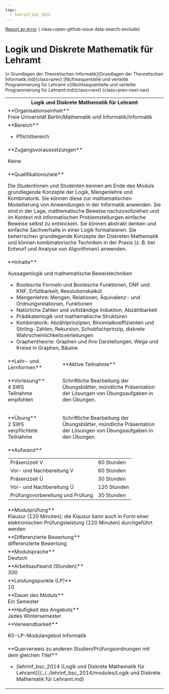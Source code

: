 ```yaml
---
tags:
  - lehrinf_bsc_2015
---
```

[Report an error](https://github.com/SGSSGene/FUB-SUP/issues/new?title=Error%20in%20%22Logik%20und%20Diskrete%20Mathematik%20f%C3%BCr%20Lehramt%22&body=There%20seems%20to%20be%20an%20error%20in%20module%20%22Logik%20und%20Diskrete%20Mathematik%20f%C3%BCr%20Lehramt%22%2E%0A%0A%3CDescribe%20here%20a%20slightly%20more%20detailed%20description%20of%20what%20is%20wrong%3E&labels=bug)
{ class=open-github-issue data-search-exclude}

# Logik und Diskrete Mathematik für Lehramt

[« Grundlagen der Theoretischen Informatik](Grundlagen der Theoretischen Informatik.md){class=prev}
[Nichtsequentielle und verteilte Programmierung für Lehramt »](Nichtsequentielle und verteilte Programmierung für Lehramt.md){class=next}
{class=prev-next-nav}

<table markdown id="moduledesc">
<tr markdown class="moduledesc_head"><th colspan="2">Logik und Diskrete Mathematik für Lehramt </th></tr>
<tr markdown><td colspan="2">**Organisationseinheit**   <br>Freie Universität Berlin/Mathematik und Informatik/Informatik</td></tr>

<tr markdown><td colspan="2">**Bereich**<br>


- Pflichtbereich

</td></tr>

<tr markdown><td colspan="2">**Zugangsvoraussetzungen** <br>

Keine


</td></tr>
<tr markdown><td colspan="2">**Qualifikationsziele**    <br>

Die Studentinnen und Studenten kennen am Ende des Moduls grundlegende
Konzepte der Logik, Mengenlehre und Kombinatorik. Sie können diese zur
mathematischen Modellierung von Anwendungen in der Informatik anwenden. Sie
sind in der Lage, mathematische Beweise nachzuvollziehen und im Kontext mit
informatischen Problemstellungen einfache Beweise selbst zu entwickeln. Sie
können abstrakt denken und einfache Sachverhalte in einer Logik
formalisieren. Sie beherrschen grundlegende Konzepte der Diskreten
Mathematik und können kombinatorische Techniken in der Praxis (z. B. bei
Entwurf und Analyse von Algorithmen) anwenden.


</td></tr>
<tr markdown><td colspan="2">**Inhalte**                <br>

Aussagenlogik und mathematische Beweistechniken

- Boolesche Formeln und Boolesche Funktionen, DNF und KNF, Erfüllbarkeit,
  Resolutionskalkül
- Mengenlehre: Mengen, Relationen, Äquivalenz- und Ordnungsrelationen,
  Funktionen
- Natürliche Zahlen und vollständige Induktion, Abzählbarkeit
- Prädikatenlogik und mathematische Strukturen
- Kombinatorik: Abzählprinzipien, Binomialkoeffizienten und Stirling-Zahlen,
  Rekursion, Schubfachprinzip, diskrete Wahrscheinlichkeitsverteilungen
- Graphentheorie: Graphen und ihre Darstellungen, Wege und Kreise in
  Graphen, Bäume


</td></tr>

<tr markdown><td>**Lehr- und Lernformen**</td><td>**Aktive Teilnahme**</td></tr>
<tr markdown><td> **Vorlesung** <br>4 SWS <br> Teilnahme empfohlen</td><td>

Schriftliche Bearbeitung der Übungsblätter, mündliche Präsentation der Lösungen von Übungsaufgaben in den Übungen.
</td></tr>
<tr markdown><td> **Übung** <br>2 SWS <br> verpflichtete Teilnahme</td><td>

Schriftliche Bearbeitung der Übungsblätter, mündliche Präsentation der Lösungen von Übungsaufgaben in den Übungen.
</td></tr>
<tr markdown><td colspan="2">**Aufwand**                <br>
<table class="aufwand_table">
<tr><td>Präsenzzeit V</td><td>60 Stunden</td></tr>
<tr><td>Vor- und Nachbereitung V</td><td>60 Stunden</td></tr>
<tr><td>Präsenzzeit Ü</td><td>30 Stunden</td></tr>
<tr><td>Vor- und Nachbereitung Ü</td><td>120 Stunden</td></tr>
<tr><td>Prüfungsvorbereitung und Prüfung</td><td>30 Stunden</td></tr>
</table>

</td></tr>
<tr markdown><td colspan="2">**Modulprüfung**             <br>Klausur (120 Minuten); die Klausur kann auch in Form einer elektronischen
Prüfungsleistung (120 Minuten) durchgeführt werden


</td></tr>
<tr markdown><td colspan="2">**Differenzierte Bewertung** <br>differenzierte Bewertung

</td></tr>
<tr markdown><td colspan="2">**Modulsprache**             <br>Deutsch</td></tr>
<tr markdown><td colspan="2">**Arbeitsaufwand (Stunden)** <br>300</td></tr>
<tr markdown><td colspan="2">**Leistungspunkte (LP)**     <br>10</td></tr>
<tr markdown><td colspan="2">**Dauer des Moduls**         <br>Ein Semester</td></tr>
<tr markdown><td colspan="2">**Häufigkeit des Angebots**  <br>Jedes Wintersemester</td></tr>
<tr markdown><td colspan="2">**Verwendbarkeit**           <br>

60-LP-Modulangebot Informatik


</td></tr>

<tr markdown><td colspan="2">**Querverweis zu anderen Studien/Prüfungsordnungen mit dem gleichen Titel**<br>


- [lehrinf_bsc_2014 (Logik und Diskrete Mathematik für Lehramt)](../../lehrinf_bsc_2014/modules/Logik und Diskrete Mathematik für Lehramt.md)

</td></tr>

</table>
